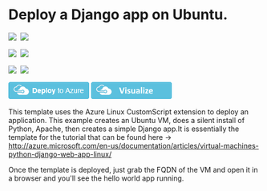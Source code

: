 # Deploy a Django app on Ubuntu.

<IMG SRC="https://azurequickstartsservice.blob.core.windows.net/badges/django-app/PublicLastTestDate.svg" />&nbsp;
<IMG SRC="https://azurequickstartsservice.blob.core.windows.net/badges/django-app/PublicDeployment.svg" />&nbsp;

<IMG SRC="https://azurequickstartsservice.blob.core.windows.net/badges/django-app/FairfaxLastTestDate.svg" />&nbsp;
<IMG SRC="https://azurequickstartsservice.blob.core.windows.net/badges/django-app/FairfaxDeployment.svg" />&nbsp;

<IMG SRC="https://azurequickstartsservice.blob.core.windows.net/badges/django-app/BestPracticeResult.svg" />&nbsp;
<IMG SRC="https://azurequickstartsservice.blob.core.windows.net/badges/django-app/CredScanResult.svg" />&nbsp;

<a href="https://portal.azure.com/#create/Microsoft.Template/uri/https%3A%2F%2Fraw.githubusercontent.com%2FAzure%2Fazure-quickstart-templates%2Fmaster%2Fdjango-app%2Fazuredeploy.json" target="_blank"><img src="https://raw.githubusercontent.com/Azure/azure-quickstart-templates/master/1-CONTRIBUTION-GUIDE/images/deploytoazure.png"/></a>
<a href="http://armviz.io/#/?load=https%3A%2F%2Fraw.githubusercontent.com%2FAzure%2Fazure-quickstart-templates%2Fmaster%2Fdjango-app%2Fazuredeploy.json" target="_blank">
    <img src="https://raw.githubusercontent.com/Azure/azure-quickstart-templates/master/1-CONTRIBUTION-GUIDE/images/visualizebutton.png"/>
</a>

This template uses the Azure Linux CustomScript extension to deploy an application. This example creates an Ubuntu VM, does a silent install of Python, Apache, then creates a simple Django app.It is essentially the template for the tutorial that can be found here -> http://azure.microsoft.com/en-us/documentation/articles/virtual-machines-python-django-web-app-linux/

Once the template is deployed, just grab the FQDN of the VM and open it in a browser and you'll see the hello world app running.

